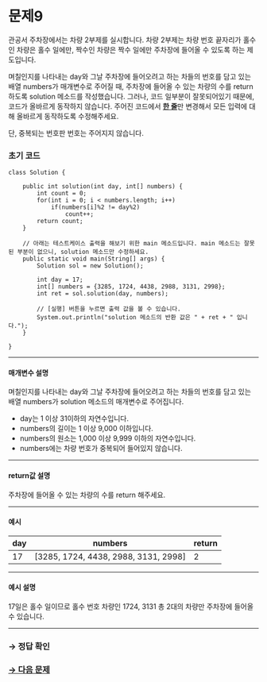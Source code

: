 # 문제9

관공서 주차장에서는 차량 2부제를 실시합니다. 차량 2부제는 차량 번호 끝자리가 홀수인 차량은 홀수 일에만, 짝수인 차량은 짝수 일에만 주차장에 들어올 수 있도록 하는 제도입니다.

며칠인지를 나타내는 day와 그날 주차장에 들어오려고 하는 차들의 번호를 담고 있는 배열 numbers가 매개변수로 주어질 때, 주차장에 들어올 수 있는 차량의 수를 return 하도록 solution 메소드를 작성했습니다. 그러나, 코드 일부분이 잘못되어있기 때문에, 코드가 올바르게 동작하지 않습니다. 주어진 코드에서 <u>**한 줄**</u>만 변경해서 모든 입력에 대해 올바르게 동작하도록 수정해주세요.

단, 중복되는 번호판 번호는 주어지지 않습니다.

### 초기 코드

```
class Solution {

    public int solution(int day, int[] numbers) {
        int count = 0;
        for(int i = 0; i < numbers.length; i++) 
        	if(numbers[i]%2 != day%2)
    			count++;
        return count;
    }
    
    // 아래는 테스트케이스 출력을 해보기 위한 main 메소드입니다. main 메소드는 잘못된 부분이 없으니, solution 메소드만 수정하세요.
    public static void main(String[] args) {
        Solution sol = new Solution();
        
        int day = 17;
        int[] numbers = {3285, 1724, 4438, 2988, 3131, 2998};
        int ret = sol.solution(day, numbers);
    
        // [실행] 버튼을 누르면 출력 값을 볼 수 있습니다.
        System.out.println("solution 메소드의 반환 값은 " + ret + " 입니다.");
    }
    
}
```

---

#### 매개변수 설명
며칠인지를 나타내는 day와 그날 주차장에 들어오려고 하는 차들의 번호를 담고 있는 배열 numbers가 solution 메소드의 매개변수로 주어집니다.

* day는 1 이상 31이하의 자연수입니다.
* numbers의 길이는 1 이상 9,000 이하입니다.
* numbers의 원소는 1,000 이상 9,999 이하의 자연수입니다.
* numbers에는 차량 번호가 중복되어 들어있지 않습니다.

---

#### return값 설명
주차장에 들어올 수 있는 차량의 수를 return 해주세요.

---

#### 예시

| day | numbers | return |
|---|---|---|
| 17 | [3285, 1724, 4438, 2988, 3131, 2998] | 2 |

---

#### 예시 설명
17일은 홀수 일이므로 홀수 번호 차량인 1724, 3131 총 2대의 차량만 주차장에 들어올 수 있습니다.

---

### → 정답 확인

### [→ 다음 문제](https://github.com/tnehf18/cosPro/blob/main/java/ex_2nd/ex_2nd_03/no_10/ "cosPro 2급 Java 3차 10번 문제")
